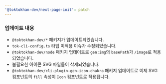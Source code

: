```yaml
---
'@toktokhan-dev/next-page-init': patch
---
```


### 업데이트 내용

- `@toktokhan-dev/*` 패키지가 업데이트되었습니다.
- `tok-cli-config.ts` 타입 미적용 이슈가 수정되었습니다.
- `@toktokhan-dev/node` 패키지 업데이트로 `gen:img`의 `basePath`가 `/image`로 적용되었습니다.
- 불필요한 아이콘 SVG 파일들이 삭제되었습니다.
- `@toktokhan-dev/cli-plugin-gen-icon-chakra` 패키지 업데이트로 이제 SVG 컴포넌트의 `fill` 속성이 `Icon` 컴포넌트로 적용됩니다.
